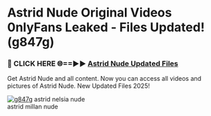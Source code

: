 # Astrid Nude Original Videos 0nlyFans Leaked - Files Updated! (g847g)

<h3>🔴 CLICK HERE 🌐==►► <a href="https://tinyurl.com/52m3yx9h" rel="nofollow">Astrid Nude Updated Files</a></h3>

Get Astrid Nude and all content. Now you can access all videos and pictures of Astrid Nude. New Updated Files 2025!

[![g847g](https://i.imgur.com/TnHtlc8.gif)](https://tinyurl.com/52m3yx9h)
astrid nelsia nude<br>
astrid millan nude